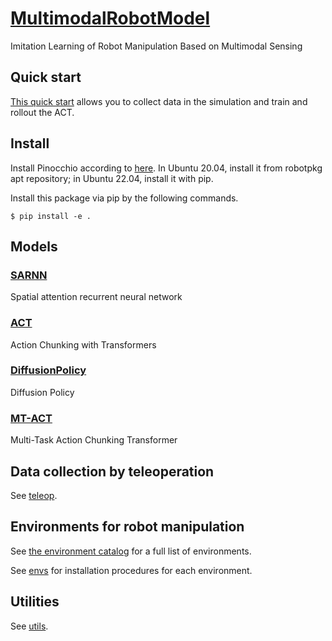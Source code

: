 # [MultimodalRobotModel](https://github.com/isri-aist/MultimodalRobotModel)
Imitation Learning of Robot Manipulation Based on Multimodal Sensing

## Quick start
[This quick start](./doc/quick_start.md) allows you to collect data in the simulation and train and rollout the ACT.

## Install
Install Pinocchio according to [here](https://stack-of-tasks.github.io/pinocchio/download.html#Install_4).
In Ubuntu 20.04, install it from robotpkg apt repository; in Ubuntu 22.04, install it with pip.

Install this package via pip by the following commands.
```console
$ pip install -e .
```

## Models
### [SARNN](./multimodal_robot_model/sarnn)
Spatial attention recurrent neural network

### [ACT](./multimodal_robot_model/act)
Action Chunking with Transformers

### [DiffusionPolicy](./multimodal_robot_model/diffusion_policy)
Diffusion Policy

### [MT-ACT](./multimodal_robot_model/mt_act)
Multi-Task Action Chunking Transformer

## Data collection by teleoperation
See [teleop](./multimodal_robot_model/teleop).

## Environments for robot manipulation
See [the environment catalog](doc/environment_catalog.md) for a full list of environments.

See [envs](./multimodal_robot_model/envs) for installation procedures for each environment.

## Utilities
See [utils](./multimodal_robot_model/utils).
